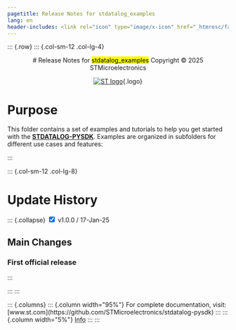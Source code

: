 ```yaml
---
pagetitle: Release Notes for stdatalog_examples 
lang: en
header-includes: <link rel="icon" type="image/x-icon" href="_htmresc/favicon.png" />
---
```


::: {.row}
::: {.col-sm-12 .col-lg-4}

<center> 
# Release Notes for <mark>stdatalog_examples</mark> 
Copyright &copy; 2025 STMicroelectronics
    
[![ST logo](../_htmresc/st_logo_2020.png)](https://www.st.com){.logo}
</center>


# Purpose

This folder contains a set of examples and tutorials to help you get started with the **[STDATALOG-PYSDK](https://github.com/STMicroelectronics/stdatalog-pysdk)**. Examples are organized in subfolders for different use cases and features:

:::

::: {.col-sm-12 .col-lg-8}
# Update History

::: {.collapse}
<input type="checkbox" id="collapse-section1" checked aria-hidden="true">
<label for="collapse-section1" aria-hidden="true">v1.0.0 / 17-Jan-25</label>
<div>


## Main Changes

### First official release


</div>
:::

:::
:::

<footer class="sticky">
::: {.columns}
::: {.column width="95%"}
For complete documentation,
visit: [www.st.com](https://github.com/STMicroelectronics/stdatalog-pysdk)
:::
::: {.column width="5%"}
<abbr title="Based on template cx566953 version 2.0">Info</abbr>
:::
:::
</footer>
